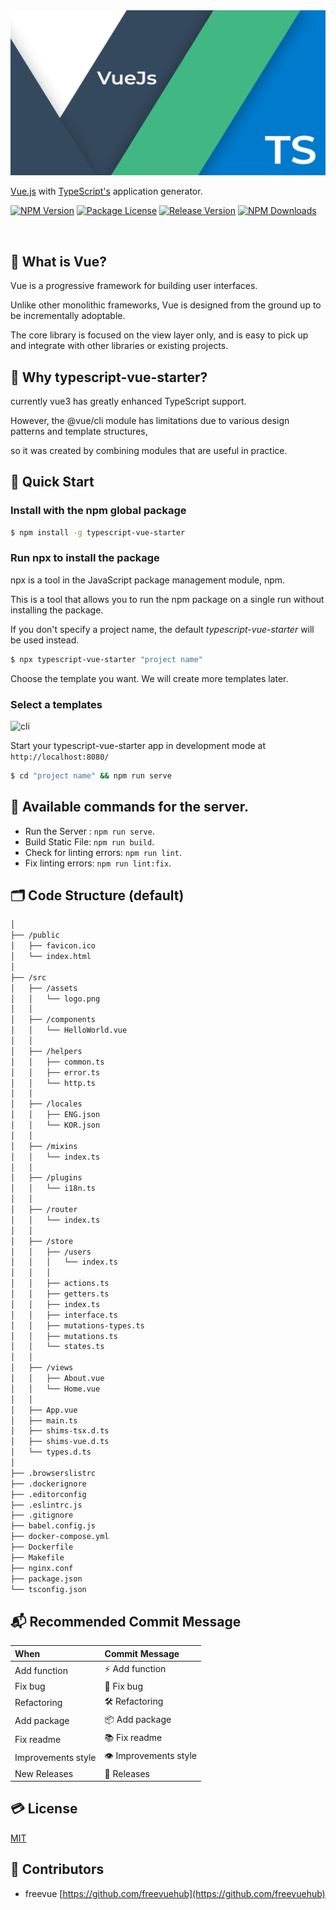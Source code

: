 <img src='https://github.com/ljlm0402/typescript-vue-starter/raw/images/logo.jpg' border='0' alt='logo' />

[Vue.js](https://vuejs.org/) with [TypeScript's](https://www.npmjs.com/package/typescript) application generator.

<a href="https://www.npmjs.com/package/typescript-vue-starter" target="_blank"><img src="https://img.shields.io/npm/v/typescript-vue-starter.svg" alt="NPM Version" /></a>
<a href="https://www.npmjs.com/package/typescript-vue-starter" target="_blank"><img src="https://img.shields.io/npm/l/typescript-vue-starter.svg" alt="Package License" /></a>
<a href="https://www.npmjs.com/package/typescript-vue-starter" target="_blank"><img src="https://img.shields.io/github/v/release/ljlm0402/typescript-vue-starter" alt="Release Version" /></a>
<a href="https://www.npmjs.com/package/typescript-vue-starter" target="_blank"><img src="https://img.shields.io/npm/dm/typescript-vue-starter.svg" alt="NPM Downloads" /></a>

<br />

## 🧐 What is Vue?

Vue is a progressive framework for building user interfaces.

Unlike other monolithic frameworks, Vue is designed from the ground up to be incrementally adoptable.

The core library is focused on the view layer only, and is easy to pick up and integrate with other libraries or existing projects.

## 🤔 Why typescript-vue-starter?

currently vue3 has greatly enhanced TypeScript support.

However, the @vue/cli module has limitations due to various design patterns and template structures,

so it was created by combining modules that are useful in practice.

## 🚀 Quick Start

### Install with the npm global package

```sh
$ npm install -g typescript-vue-starter
```

### Run npx to install the package

npx is a tool in the JavaScript package management module, npm.

This is a tool that allows you to run the npm package on a single run without installing the package.

If you don't specify a project name, the default _typescript-vue-starter_ will be used instead.

```bash
$ npx typescript-vue-starter "project name"
```

Choose the template you want. We will create more templates later.

### Select a templates

<img src='https://github.com/ljlm0402/typescript-vue-starter/raw/images/cli.gif' border='0' alt='cli' />

Start your typescript-vue-starter app in development mode at `http://localhost:8080/`

```bash
$ cd "project name" && npm run serve
```

## 🎠 Available commands for the server.

- Run the Server : `npm run serve`.
- Build Static File: `npm run build`.
- Check for linting errors: `npm run lint`.
- Fix linting errors: `npm run lint:fix`.

## 🗂 Code Structure (default)

```bash
│
├── /public
│   ├── favicon.ico
│   └── index.html
│
├── /src
│   ├── /assets
│   │   └── logo.png
│   │
│   ├── /components
│   │   └── HelloWorld.vue
│   │
│   ├── /helpers
│   │   ├── common.ts
│   │   ├── error.ts
│   │   └── http.ts
│   │
│   ├── /locales
│   │   ├── ENG.json
│   │   └── KOR.json
│   │
│   ├── /mixins
│   │   └── index.ts
│   │
│   ├── /plugins
│   │   └── i18n.ts
│   │
│   ├── /router
│   │   └── index.ts
│   │
│   ├── /store
│   │   ├── /users
│   │   │   └── index.ts
│   │   │
│   │   ├── actions.ts
│   │   ├── getters.ts
│   │   ├── index.ts
│   │   ├── interface.ts
│   │   ├── mutations-types.ts
│   │   ├── mutations.ts
│   │   └── states.ts
│   │
│   ├── /views
│   │   ├── About.vue
│   │   └── Home.vue
│   │
│   ├── App.vue
│   ├── main.ts
│   ├── shims-tsx.d.ts
│   ├── shims-vue.d.ts
│   └── types.d.ts
│
├── .browserslistrc
├── .dockerignore
├── .editorconfig
├── .eslintrc.js
├── .gitignore
├── babel.config.js
├── docker-compose.yml
├── Dockerfile
├── Makefile
├── nginx.conf
├── package.json
└── tsconfig.json
```

## 📬 Recommended Commit Message

| When               | Commit Message       |
| :----------------- | :------------------- |
| Add function       | ⚡️ Add function     |
| Fix bug            | 🐞 Fix bug           |
| Refactoring        | 🛠 Refactoring        |
| Add package        | 📦 Add package       |
| Fix readme         | 📚 Fix readme        |
| Improvements style | 👁 Improvements style |
| New Releases       | 🎉 Releases          |

## 💳 License

[MIT](LICENSE)

## 🤝 Contributors

- freevue [https://github.com/freevuehub](https://github.com/freevuehub)
